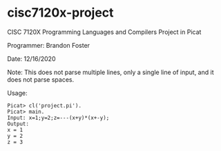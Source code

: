 # cisc7120x-project
CISC 7120X Programming Languages and Compilers Project in Picat

Programmer: Brandon Foster

Date: 12/16/2020

Note: This does not parse multiple lines, only a single line of input, and it does not parse spaces.

Usage:
```
Picat> cl('project.pi').
Picat> main.
Input: x=1;y=2;z=---(x+y)*(x+-y);
Output:
x = 1
y = 2
z = 3
```
